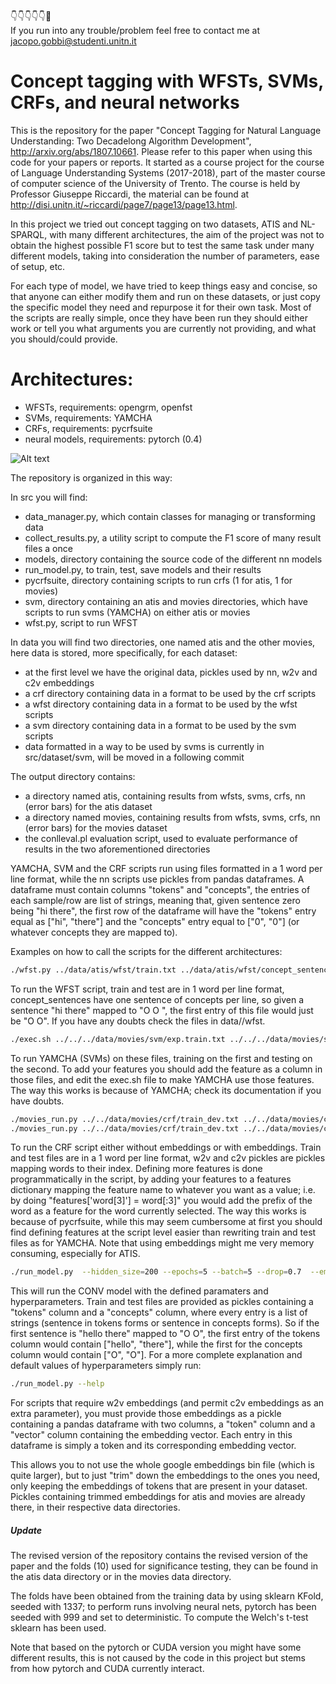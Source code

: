 :point_down::point_down::point_down::point_down::point_down::mega:  
If you run into any trouble/problem feel free to contact me
at jacopo.gobbi@studenti.unitn.it


# Concept tagging with WFSTs, SVMs, CRFs, and neural networks
This is the repository for the paper "Concept Tagging for Natural Language Understanding: Two Decadelong Algorithm Development", http://arxiv.org/abs/1807.10661.
Please refer to this paper when using this code for your papers or reports.
It started as a course project for the course of Language Understanding Systems (2017-2018), part of the master course of computer science of the University of Trento.
The course is held by Professor Giuseppe Riccardi, the material can be found at http://disi.unitn.it/~riccardi/page7/page13/page13.html.

In this project we tried out concept tagging on two datasets, ATIS and NL-SPARQL, with many different
architectures, the aim of the project was not to obtain the highest possible F1 score but to test the same task
under many different models, taking into consideration the number of parameters, ease of setup, etc.


For each type of model, we have tried to keep things easy and concise, so that anyone can either
modify them and run on these datasets, or just copy the specific model they need and repurpose it for their own
task.
Most of the scripts are really simple, once they have been run they should either work or tell you
what arguments you are currently not providing, and what you should/could provide.

# Architectures:
    
  - WFSTs, requirements: opengrm, openfst
  - SVMs, requirements: YAMCHA
  - CRFs, requirements: pycrfsuite
  - neural models, requirements: pytorch (0.4)

![Alt text](/struct.png?raw=true "structure of the repository")

The repository is organized in this way: 

In src you will find:
  - data_manager.py, which contain classes for managing or transforming data
  - collect_results.py, a utility script to compute the F1 score of many result files a once
  - models, directory containing the source code of the different nn models
  - run_model.py, to train, test, save models and their results
  - pycrfsuite, directory containing scripts to run crfs (1 for atis, 1 for movies)
  - svm, directory containing an atis and movies directories, which have scripts
  to run svms (YAMCHA) on either atis or movies
  - wfst.py, script to run WFST
  
In data you will find two directories, one named atis and the other movies, here
data is stored, more specifically, for each dataset:
  - at the first level we have the original data, pickles used by nn, w2v and c2v embeddings
  - a crf directory containing data in a format to be used by the crf scripts
  - a wfst directory containing data in a format to be used by the wfst scripts
  - a svm directory containing data in a format to be used by the svm scripts
  - data formatted in a way to be used by svms is currently in src/dataset/svm, will be moved in a following commit
  
 
The output directory contains:
  - a directory named atis, containing results from wfsts, svms, crfs, nn (error bars) for the atis dataset
  - a directory named movies, containing results from wfsts, svms, crfs, nn (error bars) for the movies dataset
  - the conlleval.pl evaluation script, used to evaluate performance of results in the two aforementioned directories
  
 
YAMCHA, SVM and the CRF scripts run using files formatted in a 1 word per line format,
while the nn scripts use pickles from pandas dataframes. 
A dataframe must contain columns "tokens" and "concepts", the entries of each sample/row
are list of strings, meaning that, given sentence zero being "hi there", the first row
of the dataframe will have the "tokens" entry equal as ["hi", "there"] and the "concepts" entry
equal to ["0", "0"] (or whatever concepts they are mapped to).


Examples on how to call the scripts for the different architectures:

```sh
./wfst.py ../data/atis/wfst/train.txt ../data/atis/wfst/concept_sentences.txt ../data/atis/wfst/test.txt 4 kneser_ney 
```
To run the WFST script, train and test are in 1 word per line format, concept_sentences have
one sentence of concepts per line, so given a sentence "hi there" mapped to "O O ", the first
entry of this file would just be "O O". If you have any doubts check the files in data/<dataset>/wfst.

```sh
./exec.sh ../../../data/movies/svm/exp.train.txt ../../../data/movies/svm/exp.test.txt
```
To run YAMCHA (SVMs) on these files, training on the first and testing on the second. To add
your features you should add the feature as a column in those files, and edit the exec.sh
file to make YAMCHA use those features. The way this works is because of YAMCHA; check its
documentation if you have doubts.

```sh
./movies_run.py ../../data/movies/crf/train_dev.txt ../../data/movies/crf/test.txt
./movies_run.py ../../data/movies/crf/train_dev.txt ../../data/movies/crf/test.txt ../../data/movies/w2v_trimmed.pickle ../../data/movies/c2v_20.pickle
```
To run the CRF script either without embeddings or with embeddings. Train and test 
files are in a 1 word per line format, w2v and c2v pickles are pickles mapping words
to their index. Defining more features is done programmatically in the script, by
adding your features to a features dictionary mapping the feature name to whatever
you want as a value; i.e. by doing "features['word[3]'] = word[:3]" you would add
the prefix of the word as a feature for the word currently selected.
The way this works is because of pycrfsuite, while this may seem cumbersome at first
you should find defining features at the script level easier than rewriting train and 
test files as for YAMCHA.
Note that using embeddings might me very memory consuming, especially 
for ATIS.

```sh
./run_model.py  --hidden_size=200 --epochs=5 --batch=5 --drop=0.7  --embedding_norm=6.0 --lr=0.001 --model=conv  --unfreeze --write=results.txt --train="../data/movies/train.pickle" --test="../data/movies/dev.pickle" --w2v="../data/movies/w2v_trimmed.pickle" --hidden_size=200 --bidirectional --dev
```
This will run the CONV model with the defined paramaters and hyperparameters.
Train and test files are provided as pickles containing a "tokens" column and a "concepts" 
column, where every entry is a list of strings (sentence in tokens forms or sentence in concepts forms).
So if the first sentence is "hello there" mapped to "O O", the first entry of the
tokens column would contain ["hello", "there"], while the first for the concepts
column would contain ["O", "O"].
For a more complete explanation and default values of hyperparameters simply run:
```sh
./run_model.py --help
```



For scripts that require w2v embeddings (and permit c2v embeddings as an extra parameter),
you must provide those embeddings as a pickle containing a pandas dataframe
with two columns, a "token" column and a "vector" column containing the
embedding vector. Each entry in this dataframe is simply a token and its corresponding
embedding vector.

This allows you to not use the whole google embeddings bin file (which is quite larger), but to
just "trim" down the embeddings to the ones you need, only keeping the embeddings of tokens that
are present in your dataset. Pickles containing trimmed embeddings for atis
and movies are already there, in their respective data directories.




##### Update
The revised version of the repository contains the revised version of the paper and
the folds (10) used for significance testing, they can be found in the atis data directory
or in the movies data directory.

The folds have been obtained from the training data by using sklearn KFold, seeded with 1337;
to perform runs involving neural nets, pytorch has been seeded with 999 and set to deterministic.
To compute the Welch's t-test sklearn has been used.

Note that based
on the pytorch or CUDA version you might have some different results, this is not caused
by the code in this project but stems from how pytorch and CUDA currently interact.
